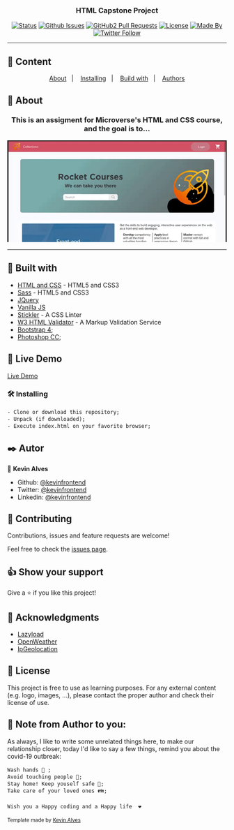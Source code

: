 <h3 align="center">HTML Capstone Project</h3>

<div align="center">

[![Status](https://img.shields.io/badge/status-active-success.svg)]()
[![Github Issues](https://img.shields.io/badge/GitHub-Issues-orange)](https://github.com/kevinfrontend/newsweek-clone/issues)
[![GitHub2 Pull Requests](https://img.shields.io/badge/GitHub-Pull%20Requests-blue)](https://github.com/kevinfrontend/newsweek-clone/pulls)
[![License](https://img.shields.io/badge/license-MIT-blue.svg)](/LICENSE)
[![Made By](https://img.shields.io/badge/Made%20By-Kevin%20Alves-brightgreen)](https://github.com/kevinfrontend)
[![Twitter Follow](https://img.shields.io/twitter/follow/kevinfrontend?label=Follow%20Kevin%20on%20Twitter&style=social)](https://twitter.com/kevinfrontend)

</div>

---

## 📝 Content
<p align="center">
<a href="#about">About</a>&nbsp;&nbsp;&nbsp;|&nbsp;&nbsp;&nbsp;
<a href="#installing">Installing</a>&nbsp;&nbsp;&nbsp;|&nbsp;&nbsp;&nbsp;
<a href="#built_using">Build with</a>&nbsp;&nbsp;&nbsp;|&nbsp;&nbsp;&nbsp;
<a href="#authors">Authors</a>
</p>


## 🧐 About <a name = "about"></a>
<h3 align="center"> This is an assigment for Microverse's HTML and CSS course, and the goal is to... </h3>
<p align="center">
  <a href="" rel="noopener">
 <img src="./img/screenshot.gif" alt="Project Screenshot"></a>
</p>

---

## 🔧 Built with<a name = "built_using"></a>

- [HTML and CSS](https://www.w3schools.com/) - HTML5 and CSS3
- [Sass](https://www.sass.com/) - HTML5 and CSS3
- [JQuery](https://www.google.com/)
- [Vanilla JS](https://#)
- [Stickler](https://stickler-ci.com) - A CSS Linter 
- [W3 HTML Validator](https://validator.w3.org/) - A Markup Validation Service
- [Bootstrap 4](https://getbootstrap.com/);
- [Photoshop CC](https://adobe.com);

## 🔴 Live Demo

[Live Demo](https://rawcdn.githack.com/kevinfrontend/newsweek-clone/2cd0c4217d7504395e455bfe0148943eab94d238/index.html)

### 🛠 Installing <a name = "installing"></a>

```
- Clone or download this repository;
- Unpack (if downloaded);
- Execute index.html on your favorite browser;

```
## ✒️  Autor <a name = "author"></a>

👤 **Kevin Alves**

- Github: [@kevinfrontend](https://github.com/kevinfrontend)
- Twitter: [@kevinfrontend](https://twitter.com/kevinfrontend)
- Linkedin: [@kevinfrontend](https://www.linkedin.com/in/kevinfrontend/)

## 🤝 Contributing

Contributions, issues and feature requests are welcome!

Feel free to check the [issues page](https://github.com/kevinfrontend/newsweek-clone/issues).


## 👍 Show your support

Give a ⭐️ if you like this project!


## 👊 Acknowledgments

- [Lazyload](https://github.com/verlok/lazyload)
- [OpenWeather](https://openweathermap.org)
- [IpGeolocation](https://ipgeolocation.io/)


## 📝 License

This project is free to use as learning purposes. For any external content (e.g. logo, images, ...), please contact the proper author and check their license of use.


## 📣 Note from Author to you: 

As always, I like to write some unrelated things here, to make our relationship closer, today I'd like to say a few things, remind you about the covid-19 outbreak:

```
Wash hands 🚿 ;
Avoid touching people 👋;
Stay home! Keep youself safe 🏡;
Take care of your loved ones 👪;

Wish you a Happy coding and a Happy life  ❤️
```

<small>Template made by <a href='https://twitter.com/kevinfrontend'>Kevin Alves</a></small>
